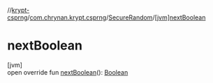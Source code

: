 //[krypt-csprng](../../../index.md)/[com.chrynan.krypt.csprng](../index.md)/[SecureRandom](index.md)/[[jvm]nextBoolean]([jvm]next-boolean.md)

# nextBoolean

[jvm]\
open override fun [nextBoolean]([jvm]next-boolean.md)(): [Boolean](https://kotlinlang.org/api/latest/jvm/stdlib/kotlin/-boolean/index.html)
